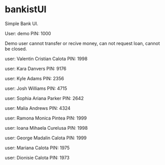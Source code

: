 # bankistUI

Simple Bank UI.

User: demo
PIN: 1000

Demo user cannot transfer or recive money, can not request loan, cannot be closed.

user: Valentin Cristian Calota
PIN: 1998

user: Kara Danvers
PIN: 9176

user: Kyle Adams
PIN: 2356

user: Josh Williams
PIN: 4715

user: Sophia Ariana Parker
PIN: 2642

user: Malia Andrews
PIN: 4324

user: Ramona Monica Pintea
PIN: 1999

user: Ioana Mihaela Curelusa
PIN: 1998

user: George Madalin Calota
PIN: 1999

user: Mariana Calota
PIN: 1975

user: Dionisie Calota
PIN: 1973
